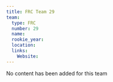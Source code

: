 ```yaml
---
title: FRC Team 29
team:
  type: FRC
  number: 29
  name: 
  rookie_year: 
  location: 
  links:
    Website: 
---
```

No content has been added for this team